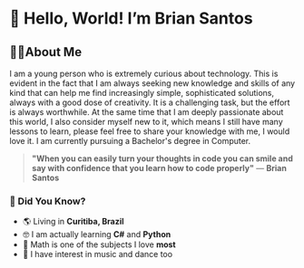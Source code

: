 # 👋 Hello, World! I’m Brian Santos

## 🙋‍♂️About Me
I am a young person who is extremely curious about technology. This is evident in the fact that I am always seeking new knowledge and skills of any kind that can help me find increasingly simple, sophisticated solutions, always with a good dose of creativity. It is a challenging task, but the effort is always worthwhile. At the same time that I am deeply passionate about this world, I also consider myself new to it, which means I still have many lessons to learn, please feel free to share your knowledge with me, I would love it. I am currently pursuing a Bachelor's degree in Computer.

> **"When you can easily turn your thoughts in code you can smile and say with confidence that you learn how to code properly"**
> — **Brian Santos**

### 👀 Did You Know?
- 🌎 Living in **Curitiba, Brazil**
- 🤓 I am actually learning **C#** and **Python**
- 🧐 Math is one of the subjects I love **most**
- 🕺 I have interest in music and dance too

<!-- ## 🛠️Tech Stack-->


